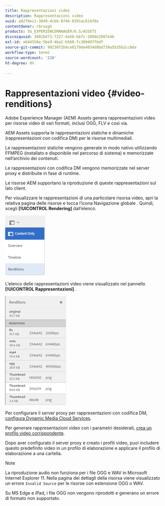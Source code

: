 ```yaml
---
title: Rappresentazioni video
description: Rappresentazioni video
uuid: a02f9ec1-30d9-4cbb-8746-8391ac614f0a
contentOwner: rbrough
products: SG_EXPERIENCEMANAGER/6.5/ASSETS
discoiquuid: 1601b473-7227-4a56-bb7c-289de2987e4b
exl-id: a644558e-5be9-4ba2-b560-fc300497fbdf
source-git-commit: 99230f2b9ce8179de4034d8bd739a5535b2cc0da
workflow-type: tm+mt
source-wordcount: '220'
ht-degree: 0%

---
```


# Rappresentazioni video {#video-renditions}

Adobe Experience Manager (AEM) Assets genera rappresentazioni video per risorse video di vari formati, inclusi OGG, FLV e così via.

AEM Assets supporta le rappresentazioni statiche e dinamiche (rappresentazioni con codifica DM) per le risorse multimediali.

Le rappresentazioni statiche vengono generate in modo nativo utilizzando FFMPEG (installato e disponibile nel percorso di sistema) e memorizzate nell’archivio dei contenuti.

Le rappresentazioni con codifica DM vengono memorizzate nel server proxy e distribuite in fase di runtime.

Le risorse AEM supportano la riproduzione di queste rappresentazioni sul lato client.

Per visualizzare le rappresentazioni di una particolare risorsa video, apri la relativa pagina delle risorse e tocca l’icona Navigazione globale . Quindi, scegli **[!UICONTROL Rendering]** dall’elenco.

![chlimage_1-478](assets/chlimage_1-478.png)

L’elenco delle rappresentazioni video viene visualizzato nel pannello **[!UICONTROL Rappresentazioni]** .

![chlimage_1-479](assets/chlimage_1-479.png)

Per configurare il server proxy per rappresentazioni con codifica DM, [configura Dynamic Media Cloud Services](config-dynamic.md).

Per generare rappresentazioni video con i parametri desiderati, [crea un profilo video corrispondente](video-profiles.md).

Dopo aver configurato il server proxy e creato i profili video, puoi includere questo predefinito video in un profilo di elaborazione e applicare il profilo di elaborazione a una cartella.

>[!NOTE]
>
>La riproduzione audio non funziona per i file OGG e WAV in Microsoft Internet Explorer 11. Nella pagina dei dettagli della risorsa viene visualizzato un errore `Invalid Source` per le risorse con estensione OGG o WAV.
>
>Su MS Edge e iPad, i file OGG non vengono riprodotti e generano un errore di formato non supportato.
